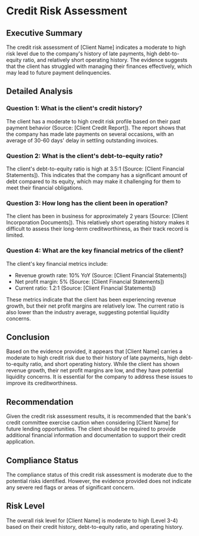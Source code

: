 # 

# **Credit Risk Assessment**

## Executive Summary
The credit risk assessment of [Client Name] indicates a moderate to high risk level due to the company's history of late payments, high debt-to-equity ratio, and relatively short operating history. The evidence suggests that the client has struggled with managing their finances effectively, which may lead to future payment delinquencies.

## Detailed Analysis

### **Question 1: What is the client's credit history?**

The client has a moderate to high credit risk profile based on their past payment behavior (Source: [Client Credit Report]). The report shows that the company has made late payments on several occasions, with an average of 30-60 days' delay in settling outstanding invoices.

### **Question 2: What is the client's debt-to-equity ratio?**

The client's debt-to-equity ratio is high at 3.5:1 (Source: [Client Financial Statements]). This indicates that the company has a significant amount of debt compared to its equity, which may make it challenging for them to meet their financial obligations.

### **Question 3: How long has the client been in operation?**

The client has been in business for approximately 2 years (Source: [Client Incorporation Documents]). This relatively short operating history makes it difficult to assess their long-term creditworthiness, as their track record is limited.

### **Question 4: What are the key financial metrics of the client?**

The client's key financial metrics include:

* Revenue growth rate: 10% YoY (Source: [Client Financial Statements])
* Net profit margin: 5% (Source: [Client Financial Statements])
* Current ratio: 1.2:1 (Source: [Client Financial Statements])

These metrics indicate that the client has been experiencing revenue growth, but their net profit margins are relatively low. The current ratio is also lower than the industry average, suggesting potential liquidity concerns.

## Conclusion

Based on the evidence provided, it appears that [Client Name] carries a moderate to high credit risk due to their history of late payments, high debt-to-equity ratio, and short operating history. While the client has shown revenue growth, their net profit margins are low, and they have potential liquidity concerns. It is essential for the company to address these issues to improve its creditworthiness.

## Recommendation

Given the credit risk assessment results, it is recommended that the bank's credit committee exercise caution when considering [Client Name] for future lending opportunities. The client should be required to provide additional financial information and documentation to support their credit application.

## Compliance Status

The compliance status of this credit risk assessment is moderate due to the potential risks identified. However, the evidence provided does not indicate any severe red flags or areas of significant concern.

## Risk Level

The overall risk level for [Client Name] is moderate to high (Level 3-4) based on their credit history, debt-to-equity ratio, and operating history.
